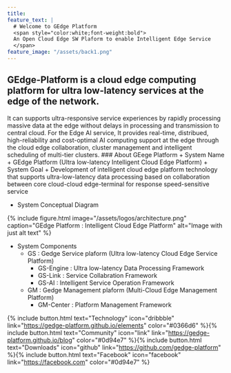 ```yaml
---
title:  
feature_text: |  
  # Welcome to GEdge Platform  
  <span style="color:white;font-weight:bold">
  An Open Cloud Edge SW Plaform to enable Intelligent Edge Service
  </span> 
feature_image: "/assets/back1.png"
---
```

<h2>GEdge-Platform is a cloud edge computing platform for ultra low-latency services at the edge of the network.</h2>
It can supports ultra-responsive service experiences by rapidly processing massive data at the edge without delays in processing and transmission to central cloud. For the Edge AI service,   
It provides real-time, distribued, high-reliability and cost-optimal AI computing support at the edge through the cloud edge collaboration, cluster management and intelligent scheduling of multi-tier clusters. 
### About GEege Platform
+	System Name 
    +	GEdge Platform (Ultra low-latency Intelligent Cloud Edge Platform) 
+	System Goal 
    +	Development of intelligent cloud edge platform technology that supports ultra-low-latency data processing based on collaboration between core cloud-cloud edge-terminal for response speed-sensitive service    

+	System Conceptual Diagram   

{% include figure.html image="/assets/logos/architecture.png" caption="GEdge Platform : Intelligent Cloud Edge Platform" alt="Image with just alt text" %}
*	System Components
    +	GS : Gedge Service plaform (Ultra low-latency Cloud Edge Service Platform)    
        +	GS-Engine : Ultra low-latency Data Processing Framework
        +	GS-Link : Service Collabration Framework
        +	GS-AI : Intelligent Service Operation Framework
    +	GM : Gedge Management plaform (Multi-Cloud Edge Management Platform)
        +	GM-Center : Platform Management Framework 

{% include button.html text="Technology" icon="dribbble" link="https://gedge-platform.github.io/elements" color="#0366d6" %}{% include button.html text="Community" icon="link" link="https://gedge-platform.github.io/blog" color="#0d94e7" %}{% include button.html text="Downloads" icon="github" link="https://github.com/gedge-platform" %}{% include button.html text="Facebook" icon="facebook" link="https://facebook.com" color="#0d94e7" %}

